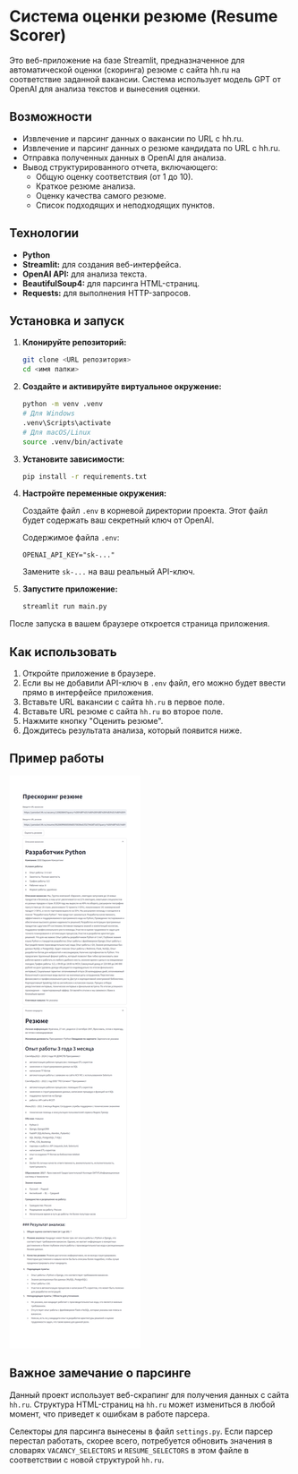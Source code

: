 # Система оценки резюме (Resume Scorer)

Это веб-приложение на базе Streamlit, предназначенное для автоматической оценки (скоринга) резюме с сайта hh.ru на соответствие заданной вакансии. Система использует модель GPT от OpenAI для анализа текстов и вынесения оценки.

## Возможности

-   Извлечение и парсинг данных о вакансии по URL с hh.ru.
-   Извлечение и парсинг данных о резюме кандидата по URL с hh.ru.
-   Отправка полученных данных в OpenAI для анализа.
-   Вывод структурированного отчета, включающего:
    -   Общую оценку соответствия (от 1 до 10).
    -   Краткое резюме анализа.
    -   Оценку качества самого резюме.
    -   Список подходящих и неподходящих пунктов.

## Технологии

-   **Python**
-   **Streamlit:** для создания веб-интерфейса.
-   **OpenAI API:** для анализа текста.
-   **BeautifulSoup4:** для парсинга HTML-страниц.
-   **Requests:** для выполнения HTTP-запросов.

## Установка и запуск

1.  **Клонируйте репозиторий:**
    ```bash
    git clone <URL репозитория>
    cd <имя папки>
    ```

2.  **Создайте и активируйте виртуальное окружение:**
    ```bash
    python -m venv .venv
    # Для Windows
    .venv\Scripts\activate
    # Для macOS/Linux
    source .venv/bin/activate
    ```

3.  **Установите зависимости:**
    ```bash
    pip install -r requirements.txt
    ```

4.  **Настройте переменные окружения:**

    Создайте файл `.env` в корневой директории проекта. Этот файл будет содержать ваш секретный ключ от OpenAI.

    Содержимое файла `.env`:
    ```
    OPENAI_API_KEY="sk-..."
    ```
    Замените `sk-...` на ваш реальный API-ключ.

5.  **Запустите приложение:**
    ```bash
    streamlit run main.py
    ```

После запуска в вашем браузере откроется страница приложения.

## Как использовать

1.  Откройте приложение в браузере.
2.  Если вы не добавили API-ключ в `.env` файл, его можно будет ввести прямо в интерфейсе приложения.
3.  Вставьте URL вакансии с сайта `hh.ru` в первое поле.
4.  Вставьте URL резюме с сайта `hh.ru` во второе поле.
5.  Нажмите кнопку "Оценить резюме".
6.  Дождитесь результата анализа, который появится ниже.

## Пример работы

![Пример работы приложения](src/img/example.png)

## Важное замечание о парсинге

Данный проект использует веб-скрапинг для получения данных с сайта `hh.ru`. Структура HTML-страниц на `hh.ru` может измениться в любой момент, что приведет к ошибкам в работе парсера.

Селекторы для парсинга вынесены в файл `settings.py`. Если парсер перестал работать, скорее всего, потребуется обновить значения в словарях `VACANCY_SELECTORS` и `RESUME_SELECTORS` в этом файле в соответствии с новой структурой `hh.ru`.
